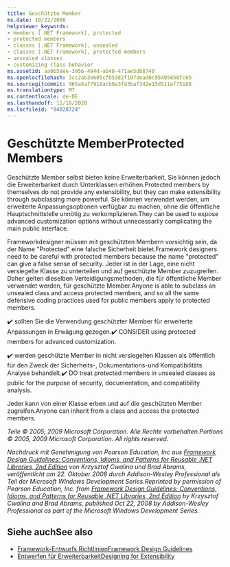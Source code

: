 ```yaml
---
title: Geschützte Member
ms.date: 10/22/2008
helpviewer_keywords:
- members [.NET Framework], protected
- protected members
- classes [.NET Framework], unsealed
- classes [.NET Framework], protected members
- unsealed classes
- customizing class behavior
ms.assetid: aa0b58ee-3956-494d-ab48-471ae5db8740
ms.openlocfilehash: 3cc2ab3e605cfb5382f107dead0c95495858fc6b
ms.sourcegitcommit: 965a5af7918acb0a3fd3baf342e15d511ef75188
ms.translationtype: MT
ms.contentlocale: de-DE
ms.lasthandoff: 11/18/2020
ms.locfileid: "94828724"
---
```

# <a name="protected-members"></a><span data-ttu-id="51b4a-102">Geschützte Member</span><span class="sxs-lookup"><span data-stu-id="51b4a-102">Protected Members</span></span>
<span data-ttu-id="51b4a-103">Geschützte Member selbst bieten keine Erweiterbarkeit, Sie können jedoch die Erweiterbarkeit durch Unterklassen erhöhen.</span><span class="sxs-lookup"><span data-stu-id="51b4a-103">Protected members by themselves do not provide any extensibility, but they can make extensibility through subclassing more powerful.</span></span> <span data-ttu-id="51b4a-104">Sie können verwendet werden, um erweiterte Anpassungsoptionen verfügbar zu machen, ohne die öffentliche Hauptschnittstelle unnötig zu verkomplizieren.</span><span class="sxs-lookup"><span data-stu-id="51b4a-104">They can be used to expose advanced customization options without unnecessarily complicating the main public interface.</span></span>

 <span data-ttu-id="51b4a-105">Frameworkdesigner müssen mit geschützten Membern vorsichtig sein, da der Name "Protected" eine falsche Sicherheit bietet.</span><span class="sxs-lookup"><span data-stu-id="51b4a-105">Framework designers need to be careful with protected members because the name "protected" can give a false sense of security.</span></span> <span data-ttu-id="51b4a-106">Jeder ist in der Lage, eine nicht versiegelte Klasse zu unterteilen und auf geschützte Member zuzugreifen. Daher gelten dieselben Verteidigungsmethoden, die für öffentliche Member verwendet werden, für geschützte Member.</span><span class="sxs-lookup"><span data-stu-id="51b4a-106">Anyone is able to subclass an unsealed class and access protected members, and so all the same defensive coding practices used for public members apply to protected members.</span></span>

 <span data-ttu-id="51b4a-107">✔️ sollten Sie die Verwendung geschützter Member für erweiterte Anpassungen in Erwägung gezogen.</span><span class="sxs-lookup"><span data-stu-id="51b4a-107">✔️ CONSIDER using protected members for advanced customization.</span></span>

 <span data-ttu-id="51b4a-108">✔️ werden geschützte Member in nicht versiegelten Klassen als öffentlich für den Zweck der Sicherheits-, Dokumentations-und Kompatibilitäts Analyse behandelt.</span><span class="sxs-lookup"><span data-stu-id="51b4a-108">✔️ DO treat protected members in unsealed classes as public for the purpose of security, documentation, and compatibility analysis.</span></span>

 <span data-ttu-id="51b4a-109">Jeder kann von einer Klasse erben und auf die geschützten Member zugreifen.</span><span class="sxs-lookup"><span data-stu-id="51b4a-109">Anyone can inherit from a class and access the protected members.</span></span>

 <span data-ttu-id="51b4a-110">*Teile © 2005, 2009 Microsoft Corporation. Alle Rechte vorbehalten.*</span><span class="sxs-lookup"><span data-stu-id="51b4a-110">*Portions © 2005, 2009 Microsoft Corporation. All rights reserved.*</span></span>

 <span data-ttu-id="51b4a-111">*Nachdruck mit Genehmigung von Pearson Education, Inc aus [Framework Design Guidelines: Conventions, Idioms, and Patterns for Reusable .NET Libraries, 2nd Edition](https://www.informit.com/store/framework-design-guidelines-conventions-idioms-and-9780321545619) von Krzysztof Cwalina und Brad Abrams, veröffentlicht am 22. Oktober 2008 durch Addison-Wesley Professional als Teil der Microsoft Windows Development Series.*</span><span class="sxs-lookup"><span data-stu-id="51b4a-111">*Reprinted by permission of Pearson Education, Inc. from [Framework Design Guidelines: Conventions, Idioms, and Patterns for Reusable .NET Libraries, 2nd Edition](https://www.informit.com/store/framework-design-guidelines-conventions-idioms-and-9780321545619) by Krzysztof Cwalina and Brad Abrams, published Oct 22, 2008 by Addison-Wesley Professional as part of the Microsoft Windows Development Series.*</span></span>

## <a name="see-also"></a><span data-ttu-id="51b4a-112">Siehe auch</span><span class="sxs-lookup"><span data-stu-id="51b4a-112">See also</span></span>

- [<span data-ttu-id="51b4a-113">Framework-Entwurfs Richtlinien</span><span class="sxs-lookup"><span data-stu-id="51b4a-113">Framework Design Guidelines</span></span>](index.md)
- [<span data-ttu-id="51b4a-114">Entwerfen für Erweiterbarkeit</span><span class="sxs-lookup"><span data-stu-id="51b4a-114">Designing for Extensibility</span></span>](designing-for-extensibility.md)
